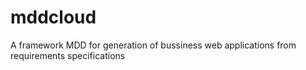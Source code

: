 mddcloud
========

A framework MDD for generation of bussiness web applications from requirements specifications
